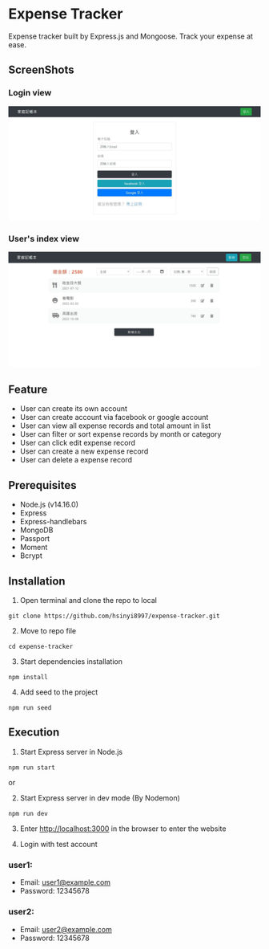 # Expense Tracker
Expense tracker built by Express.js and Mongoose. Track your expense at ease.

## ScreenShots
### Login view
![Login page screenshot](https://github.com/hsinyi8997/expense-tracker/blob/main/public/image/login-page.jpg)

### User's index view
![Index page screenshot](https://github.com/hsinyi8997/expense-tracker/blob/main/public/image/idnex-page.jpg)

## Feature
* User can create its own account
* User can create account via facebook or google account
* User can view all expense records and total amount in list
* User can filter or sort expense records by month or category
* User can click edit expense record
* User can create a new expense record
* User can delete a expense record

## Prerequisites
* Node.js (v14.16.0)
* Express
* Express-handlebars
* MongoDB
* Passport
* Moment
* Bcrypt

## Installation
1. Open terminal and clone the repo to local
```
git clone https://github.com/hsinyi8997/expense-tracker.git
```
2. Move to repo file
```
cd expense-tracker
```
3. Start dependencies installation
```
npm install
```
4. Add seed to the project
```
npm run seed
```

## Execution
1. Start Express server in Node.js
```
npm run start
```
or

2. Start Express server in dev mode (By Nodemon)
```
npm run dev
```

3. Enter [http://localhost:3000](http://localhost:3000) in the browser to enter the website

4. Login with test account
### user1:
* Email: user1@example.com
* Password: 12345678

### user2:
* Email: user2@example.com
* Password: 12345678
